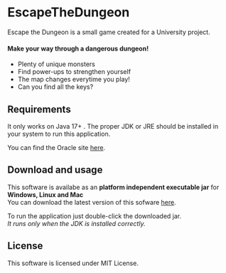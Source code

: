 # EscapeTheDungeon
Escape the Dungeon is a small game created for a University project.
#### Make your way through a dangerous dungeon!

- Plenty of unique monsters
- Find power-ups to strengthen yourself
- The map changes everytime you play!
- Can you find all the keys?
## Requirements
It only works on Java 17+ .
The proper JDK or JRE should be installed in your system to run this application.

You can find the Oracle site [here](https://www.oracle.com/it/java/technologies/downloads/).
## Download and usage
This software is availabe as an **platform independent executable jar** for **Windows, Linux and Mac**  
You can download the latest version of this sofware [here](https://github.com/MerQry90/EscapeTheDungeon/releases).

To run the application just double-click the downloaded jar.  
*It runs only when the JDK is installed correctly.*
## License
This software is licensed under MIT License.
